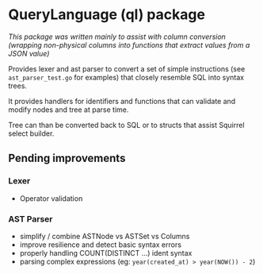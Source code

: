# QueryLanguage (ql) package

_This package was written mainly to assist with column 
conversion (wrapping non-physical columns into functions that 
extract values from a JSON value)_

Provides lexer and ast parser to convert a set of simple
instructions (see `ast_parser_test.go` for examples) that closely 
resemble SQL into syntax trees.

It provides handlers for identifiers and functions that can
validate and modify nodes and tree at parse time.

Tree can than be converted back to SQL or to structs that
assist Squirrel select builder.

## Pending improvements

### Lexer

 - Operator validation
 
### AST Parser

 - simplify / combine ASTNode vs ASTSet vs Columns
 - improve resilience and detect basic syntax errors
 - properly handling COUNT(DISTINCT ...) ident syntax
 - parsing complex expressions (eg: `year(created_at) > year(NOW()) - 2`)
